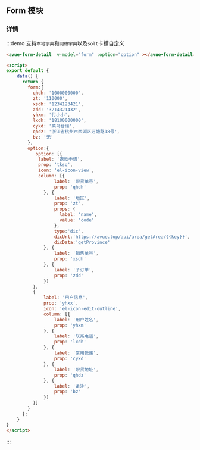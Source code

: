 <script>
export default {
    data() {
      return {
        form:{
          qhdh: '1000000000',
          zt: '110000',
          xsdh: '1234123421',
          zdd: '3214321432',
          yhxm: '付小小',
          lxdh: '18100000000',
          cykd: '菜鸟仓储',
          qhdz: '浙江省杭州市西湖区万塘路18号',
          bz: '无'
        },
        option:{
           option: [{
            label: '退款申请',
            prop: 'tksq',
            icon: 'el-icon-view',
            column: [{
                  label: '取货单号',
                  prop: 'qhdh'
              }, {
                  label: '地区',
                  prop: 'zt',
                 type:'dic',
                  props: {
                    label: 'name',
                    value: 'code'
                  },
                  dicUrl:'https://avue.top/api/area/{{key}}',
                  dicData:'getProvince'
              }, {
                  label: '销售单号',
                  prop: 'xsdh'
              }, {
                  label: '子订单',
                  prop: 'zdd'
              }]
          },
          {
              label: '用户信息',
              prop: 'yhxx',
              icon: 'el-icon-edit-outline',
              column: [{
                  label: '用户姓名',
                  prop: 'yhxm'
              }, {
                  label: '联系电话',
                  prop: 'lxdh'
              }, {
                  label: '常用快递',
                  prop: 'cykd'
              }, {
                  label: '取货地址',
                  prop: 'qhdz'
              }, {
                  label: '备注',
                  prop: 'bz'
              }]
          }]
        }
      };
    }
}
</script>
<style>

</style>

## Form 模块



### 详情

:::demo 支持`本地字典`和`网络字典`以及`solt`卡槽自定义
```html
<avue-form-detail  v-model="form" :option="option" ></avue-form-detail>

<script>
export default {
    data() {
      return {
        form:{
          qhdh: '1000000000',
          zt: '110000',
          xsdh: '1234123421',
          zdd: '3214321432',
          yhxm: '付小小',
          lxdh: '18100000000',
          cykd: '菜鸟仓储',
          qhdz: '浙江省杭州市西湖区万塘路18号',
          bz: '无'
        },
        option:{
           option: [{
            label: '退款申请',
            prop: 'tksq',
            icon: 'el-icon-view',
            column: [{
                  label: '取货单号',
                  prop: 'qhdh'
              }, {
                  label: '地区',
                  prop: 'zt',
                  props: {
                    label: 'name',
                    value: 'code'
                  },
                  type:'dic',
                  dicUrl:'https://avue.top/api/area/getArea/{{key}}',
                  dicData:'getProvince'
              }, {
                  label: '销售单号',
                  prop: 'xsdh'
              }, {
                  label: '子订单',
                  prop: 'zdd'
              }]
          },
          {
              label: '用户信息',
              prop: 'yhxx',
              icon: 'el-icon-edit-outline',
              column: [{
                  label: '用户姓名',
                  prop: 'yhxm'
              }, {
                  label: '联系电话',
                  prop: 'lxdh'
              }, {
                  label: '常用快递',
                  prop: 'cykd'
              }, {
                  label: '取货地址',
                  prop: 'qhdz'
              }, {
                  label: '备注',
                  prop: 'bz'
              }]
          }]
        }
      };
    }
}
</script>
```
:::